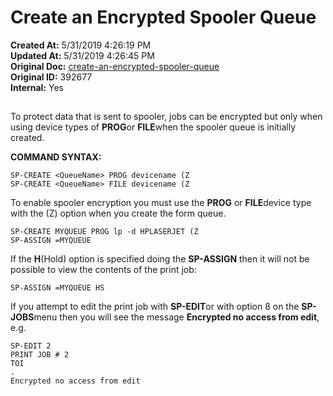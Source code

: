 # Create an Encrypted Spooler Queue

**Created At:** 5/31/2019 4:26:19 PM  
**Updated At:** 5/31/2019 4:26:45 PM  
**Original Doc:** [create-an-encrypted-spooler-queue](https://docs.jbase.com/encryption/create-an-encrypted-spooler-queue)  
**Original ID:** 392677  
**Internal:** Yes  


## 


To protect data that is sent to spooler, jobs can be encrypted but only when using device types of **PROG**or **FILE**when the spooler queue is initially created.

**COMMAND SYNTAX:**

```
SP-CREATE <QueueName> PROG devicename (Z
SP-CREATE <QueueName> FILE devicename (Z
```

To enable spooler encryption you must use the **PROG** or **FILE**device type with the (Z) option when you create the form queue.

```
SP-CREATE MYQUEUE PROG lp -d HPLASERJET (Z
SP-ASSIGN =MYQUEUE
```

If the **H**(Hold) option is specified doing the **SP-ASSIGN** then it will not be possible to view the contents of the print job:

```
SP-ASSIGN =MYQUEUE HS
```

If you attempt to edit the print job with **SP-EDIT**or with option 8 on the **SP-JOBS**menu then you will see the message **Encrypted no access from edit**, e.g.

```
SP-EDIT 2
PRINT JOB # 2
TOI
.
Encrypted no access from edit
```
